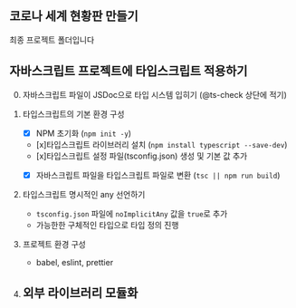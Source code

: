 ## 코로나 세계 현황판 만들기

최종 프로젝트 폴더입니다

## 자바스크립트 프로젝트에 타입스크립트 적용하기

0. 자바스크립트 파일이 JSDoc으로 타입 시스템 입히기 (@ts-check 상단에 적기)
1. 타입스크립트의 기본 환경 구성
    - [x] NPM 초기화 (```npm init -y```)
    - [x]타입스크립트 라이브러리 설치 (```npm install typescript --save-dev```)
    - [x]타입스크립트 설정 파일(tsconfig.json) 생성 및 기본 값 추가
    - [x] 자바스크립트 파일을 타입스크립트 파일로 변환 (```tsc || npm run build```)


2. 타입스크립트 명시적인 any 선언하기
    - `tsconfig.json` 파일에 `noImplicitAny` 값을 `true`로 추가
    - 가능한한 구체적인 타입으로 타입 정의 진행

3. 프로젝트 환경 구성
    - babel, eslint, prettier

4. 외부 라이브러리 모듈화
    - 